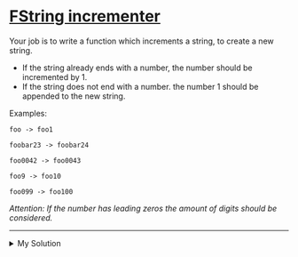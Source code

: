 # [FString incrementer](https://www.codewars.com/kata/54a91a4883a7de5d7800009c)

Your job is to write a function which increments a string, to create a new string.

- If the string already ends with a number, the number should be incremented by 1.
- If the string does not end with a number. the number 1 should be appended to the new string.

Examples:

`foo -> foo1`

`foobar23 -> foobar24`

`foo0042 -> foo0043`

`foo9 -> foo10`

`foo099 -> foo100`

_Attention: If the number has leading zeros the amount of digits should be considered._

---

<details><summary>My Solution</summary>

```js
function incrementString(strng) {
  const endNumMatch = strng.match(/[0-9]+$/);
  let endStr = "1";
  if (endNumMatch) {
    const endNum = endNumMatch[0];
    const digits = endNum.length;
    endStr = (+endNum + 1).toString().padStart(digits, "0");

    return strng.slice(0, -digits) + endStr;
  }

  return strng + endStr;
}
```

</details>
